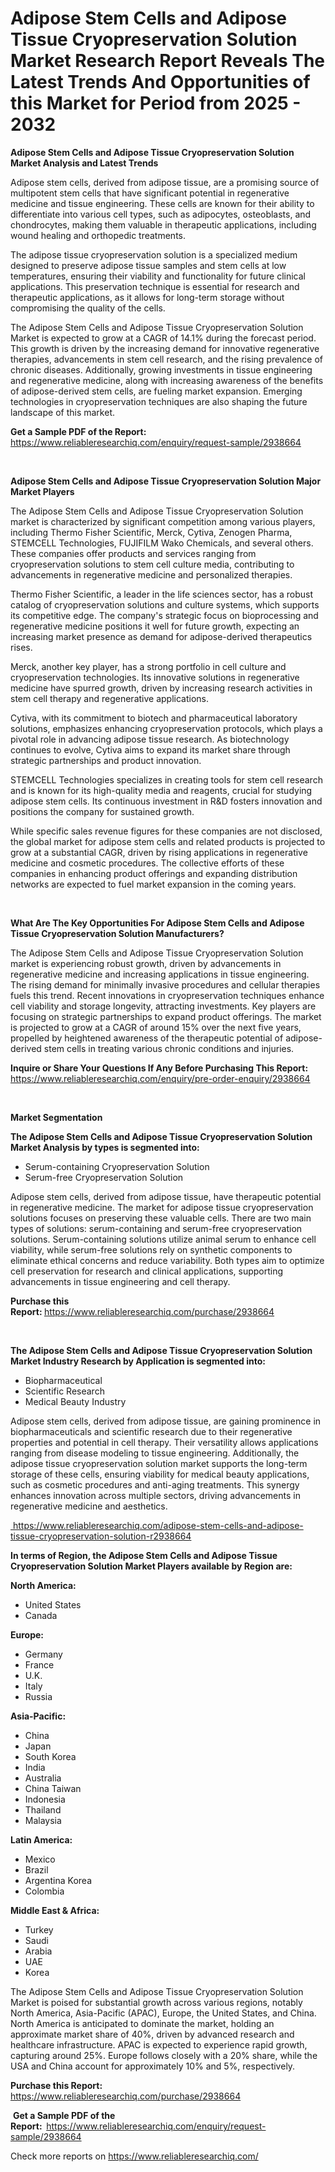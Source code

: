 <p><h1>Adipose Stem Cells and Adipose Tissue Cryopreservation Solution Market Research Report Reveals The Latest Trends And Opportunities of this Market for Period from 2025 - 2032</h1></p><p><strong>Adipose Stem Cells and Adipose Tissue Cryopreservation Solution Market Analysis and Latest Trends</strong></p>
<p><p>Adipose stem cells, derived from adipose tissue, are a promising source of multipotent stem cells that have significant potential in regenerative medicine and tissue engineering. These cells are known for their ability to differentiate into various cell types, such as adipocytes, osteoblasts, and chondrocytes, making them valuable in therapeutic applications, including wound healing and orthopedic treatments.</p><p>The adipose tissue cryopreservation solution is a specialized medium designed to preserve adipose tissue samples and stem cells at low temperatures, ensuring their viability and functionality for future clinical applications. This preservation technique is essential for research and therapeutic applications, as it allows for long-term storage without compromising the quality of the cells.</p><p>The Adipose Stem Cells and Adipose Tissue Cryopreservation Solution Market is expected to grow at a CAGR of 14.1% during the forecast period. This growth is driven by the increasing demand for innovative regenerative therapies, advancements in stem cell research, and the rising prevalence of chronic diseases. Additionally, growing investments in tissue engineering and regenerative medicine, along with increasing awareness of the benefits of adipose-derived stem cells, are fueling market expansion. Emerging technologies in cryopreservation techniques are also shaping the future landscape of this market.</p></p>
<p><strong>Get a Sample PDF of the Report:&nbsp;</strong> <a href="https://www.reliableresearchiq.com/enquiry/request-sample/2938664?utm_campaign=2302&utm_medium=2&utm_source=Github&utm_content=ia&utm_term=15032025&utm_id=adipose-stem-cells-and-adipose-tissue-cryopreservation-solution">https://www.reliableresearchiq.com/enquiry/request-sample/2938664</a></p>
<p>&nbsp;</p>
<p><strong>Adipose Stem Cells and Adipose Tissue Cryopreservation Solution Major Market Players</strong></p>
<p><p>The Adipose Stem Cells and Adipose Tissue Cryopreservation Solution market is characterized by significant competition among various players, including Thermo Fisher Scientific, Merck, Cytiva, Zenogen Pharma, STEMCELL Technologies, FUJIFILM Wako Chemicals, and several others. These companies offer products and services ranging from cryopreservation solutions to stem cell culture media, contributing to advancements in regenerative medicine and personalized therapies.</p><p>Thermo Fisher Scientific, a leader in the life sciences sector, has a robust catalog of cryopreservation solutions and culture systems, which supports its competitive edge. The company's strategic focus on bioprocessing and regenerative medicine positions it well for future growth, expecting an increasing market presence as demand for adipose-derived therapeutics rises.</p><p>Merck, another key player, has a strong portfolio in cell culture and cryopreservation technologies. Its innovative solutions in regenerative medicine have spurred growth, driven by increasing research activities in stem cell therapy and regenerative applications.</p><p>Cytiva, with its commitment to biotech and pharmaceutical laboratory solutions, emphasizes enhancing cryopreservation protocols, which plays a pivotal role in advancing adipose tissue research. As biotechnology continues to evolve, Cytiva aims to expand its market share through strategic partnerships and product innovation.</p><p>STEMCELL Technologies specializes in creating tools for stem cell research and is known for its high-quality media and reagents, crucial for studying adipose stem cells. Its continuous investment in R&D fosters innovation and positions the company for sustained growth.</p><p>While specific sales revenue figures for these companies are not disclosed, the global market for adipose stem cells and related products is projected to grow at a substantial CAGR, driven by rising applications in regenerative medicine and cosmetic procedures. The collective efforts of these companies in enhancing product offerings and expanding distribution networks are expected to fuel market expansion in the coming years.</p></p>
<p>&nbsp;</p>
<p><strong>What Are The Key Opportunities For Adipose Stem Cells and Adipose Tissue Cryopreservation Solution Manufacturers?</strong></p>
<p><p>The Adipose Stem Cells and Adipose Tissue Cryopreservation Solution market is experiencing robust growth, driven by advancements in regenerative medicine and increasing applications in tissue engineering. The rising demand for minimally invasive procedures and cellular therapies fuels this trend. Recent innovations in cryopreservation techniques enhance cell viability and storage longevity, attracting investments. Key players are focusing on strategic partnerships to expand product offerings. The market is projected to grow at a CAGR of around 15% over the next five years, propelled by heightened awareness of the therapeutic potential of adipose-derived stem cells in treating various chronic conditions and injuries.</p></p>
<p><strong>Inquire or Share Your Questions If Any Before Purchasing This Report:</strong> <a href="https://www.reliableresearchiq.com/enquiry/pre-order-enquiry/2938664?utm_campaign=2302&utm_medium=2&utm_source=Github&utm_content=ia&utm_term=15032025&utm_id=adipose-stem-cells-and-adipose-tissue-cryopreservation-solution">https://www.reliableresearchiq.com/enquiry/pre-order-enquiry/2938664</a></p>
<p>&nbsp;</p>
<p><strong>Market Segmentation</strong></p>
<p><strong>The Adipose Stem Cells and Adipose Tissue Cryopreservation Solution Market Analysis by types is segmented into:</strong></p>
<p><ul><li>Serum-containing Cryopreservation Solution</li><li>Serum-free Cryopreservation Solution</li></ul></p>
<p><p>Adipose stem cells, derived from adipose tissue, have therapeutic potential in regenerative medicine. The market for adipose tissue cryopreservation solutions focuses on preserving these valuable cells. There are two main types of solutions: serum-containing and serum-free cryopreservation solutions. Serum-containing solutions utilize animal serum to enhance cell viability, while serum-free solutions rely on synthetic components to eliminate ethical concerns and reduce variability. Both types aim to optimize cell preservation for research and clinical applications, supporting advancements in tissue engineering and cell therapy.</p></p>
<p><strong>Purchase this Report:&nbsp;</strong><a href="https://www.reliableresearchiq.com/purchase/2938664?utm_campaign=2302&utm_medium=2&utm_source=Github&utm_content=ia&utm_term=15032025&utm_id=adipose-stem-cells-and-adipose-tissue-cryopreservation-solution">https://www.reliableresearchiq.com/purchase/2938664</a></p>
<p>&nbsp;</p>
<p><strong>The Adipose Stem Cells and Adipose Tissue Cryopreservation Solution Market Industry Research by Application is segmented into:</strong></p>
<p><ul><li>Biopharmaceutical</li><li>Scientific Research</li><li>Medical Beauty Industry</li></ul></p>
<p><p>Adipose stem cells, derived from adipose tissue, are gaining prominence in biopharmaceuticals and scientific research due to their regenerative properties and potential in cell therapy. Their versatility allows applications ranging from disease modeling to tissue engineering. Additionally, the adipose tissue cryopreservation solution market supports the long-term storage of these cells, ensuring viability for medical beauty applications, such as cosmetic procedures and anti-aging treatments. This synergy enhances innovation across multiple sectors, driving advancements in regenerative medicine and aesthetics.</p></p>
<p><a href="https://www.reliableresearchiq.com/adipose-stem-cells-and-adipose-tissue-cryopreservation-solution-r2938664?utm_campaign=2302&utm_medium=2&utm_source=Github&utm_content=ia&utm_term=15032025&utm_id=adipose-stem-cells-and-adipose-tissue-cryopreservation-solution">&nbsp;https://www.reliableresearchiq.com/adipose-stem-cells-and-adipose-tissue-cryopreservation-solution-r2938664</a></p>
<p><strong>In terms of Region, the Adipose Stem Cells and Adipose Tissue Cryopreservation Solution Market Players available by Region are:</strong></p>
<p>
    <p> <strong> North America: </strong>
        <ul>
            <li>United States</li>
            <li>Canada</li>
        </ul>
        </p> 
    <p> <strong> Europe: </strong>
        <ul>
            <li>Germany</li>
            <li>France</li>
            <li>U.K.</li>
            <li>Italy</li>
            <li>Russia</li>
        </ul>
        </p> 
    <p> <strong> Asia-Pacific: </strong>
        <ul>
            <li>China</li>
            <li>Japan</li>
            <li>South Korea</li>
            <li>India</li>
            <li>Australia</li>
            <li>China Taiwan</li>
            <li>Indonesia</li>
            <li>Thailand</li>
            <li>Malaysia</li>
        </ul>
        </p> 
    <p> <strong> Latin America: </strong>
        <ul>
            <li>Mexico</li>
            <li>Brazil</li>
            <li>Argentina Korea</li>
            <li>Colombia</li>
        </ul>
        </p> 
    <p> <strong> Middle East & Africa: </strong>
        <ul>
            <li>Turkey</li>
            <li>Saudi</li>
            <li>Arabia</li>
            <li>UAE</li>
            <li>Korea</li>
        </ul>
    </p>
    </p>
<p><p>The Adipose Stem Cells and Adipose Tissue Cryopreservation Solution Market is poised for substantial growth across various regions, notably North America, Asia-Pacific (APAC), Europe, the United States, and China. North America is anticipated to dominate the market, holding an approximate market share of 40%, driven by advanced research and healthcare infrastructure. APAC is expected to experience rapid growth, capturing around 25%. Europe follows closely with a 20% share, while the USA and China account for approximately 10% and 5%, respectively.</p></p>
<p><strong>Purchase this Report: </strong><a href="https://www.reliableresearchiq.com/purchase/2938664?utm_campaign=2302&utm_medium=2&utm_source=Github&utm_content=ia&utm_term=15032025&utm_id=adipose-stem-cells-and-adipose-tissue-cryopreservation-solution">https://www.reliableresearchiq.com/purchase/2938664</a></p>
<p>&nbsp;<strong>Get a Sample PDF of the Report:&nbsp;&nbsp;</strong><a href="https://www.reliableresearchiq.com/enquiry/request-sample/2938664?utm_campaign=2302&utm_medium=2&utm_source=Github&utm_content=ia&utm_term=15032025&utm_id=adipose-stem-cells-and-adipose-tissue-cryopreservation-solution">https://www.reliableresearchiq.com/enquiry/request-sample/2938664</a></p>
<p><strong></strong></p>
<p>Check more reports on <a href="https://www.reliableresearchiq.com/?utm_campaign=2302&utm_medium=2&utm_source=Github&utm_content=ia&utm_term=15032025&utm_id=adipose-stem-cells-and-adipose-tissue-cryopreservation-solution">https://www.reliableresearchiq.com/</a></p>